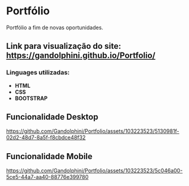# Portfólio
Portfólio a fim de novas oportunidades.
## Link para visualização do site: https://gandolphini.github.io/Portfolio/
### Linguages utilizadas:

- **HTML**
- **CSS**
- **BOOTSTRAP**



## Funcionalidade Desktop
https://github.com/Gandolphini/Portfolio/assets/103223523/5130981f-02d2-48d7-8a5f-f8cbdce48f32







## Funcionalidade Mobile 
https://github.com/Gandolphini/Portfolio/assets/103223523/5c046a00-5ce5-44a7-aa40-88776e399780








